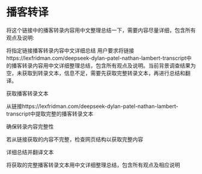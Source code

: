 # 播客转译

将这个链接中的播客转录内容用中文整理总结一下，需要内容尽量详细，包含所有观点及说明: 

将指定链接播客转录内容中文详细总结
用户要求将链接https://lexfridman.com/deepseek-dylan-patel-nathan-lambert-transcript中的播客转录内容用中文详细整理总结，包含所有观点及说明。当前背景调查结果为空，未获取到转录文本，信息不足，需要先获取完整转录文本，再进行总结和翻译。

获取播客转录文本

从链接https://lexfridman.com/deepseek-dylan-patel-nathan-lambert-transcript中提取完整的播客转录文本

确保转录内容完整性

若从链接获取的内容不完整，检查网页结构以获取完整内容

详细总结并翻译文本

将获取的完整播客转录文本用中文详细整理总结，包含所有观点及相应说明